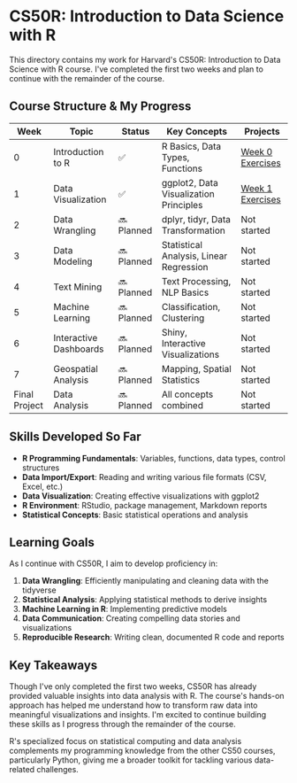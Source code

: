 # CS50R: Introduction to Data Science with R

This directory contains my work for Harvard's CS50R: Introduction to Data Science with R course. I've completed the first two weeks and plan to continue with the remainder of the course.

## Course Structure & My Progress

| Week | Topic | Status | Key Concepts | Projects |
|------|-------|--------|-------------|----------|
| 0 | Introduction to R | ✅ | R Basics, Data Types, Functions | [Week 0 Exercises](./Week0_Introduction) |
| 1 | Data Visualization | ✅ | ggplot2, Data Visualization Principles | [Week 1 Exercises](./Week1_DataVisualization) |
| 2 | Data Wrangling | 🔜 Planned | dplyr, tidyr, Data Transformation | Not started |
| 3 | Data Modeling | 🔜 Planned | Statistical Analysis, Linear Regression | Not started |
| 4 | Text Mining | 🔜 Planned | Text Processing, NLP Basics | Not started |
| 5 | Machine Learning | 🔜 Planned | Classification, Clustering | Not started |
| 6 | Interactive Dashboards | 🔜 Planned | Shiny, Interactive Visualizations | Not started |
| 7 | Geospatial Analysis | 🔜 Planned | Mapping, Spatial Statistics | Not started |
| Final Project | Data Analysis | 🔜 Planned | All concepts combined | Not started |

## Skills Developed So Far

- **R Programming Fundamentals**: Variables, functions, data types, control structures
- **Data Import/Export**: Reading and writing various file formats (CSV, Excel, etc.)
- **Data Visualization**: Creating effective visualizations with ggplot2
- **R Environment**: RStudio, package management, Markdown reports
- **Statistical Concepts**: Basic statistical operations and analysis

## Learning Goals

As I continue with CS50R, I aim to develop proficiency in:
1. **Data Wrangling**: Efficiently manipulating and cleaning data with the tidyverse
2. **Statistical Analysis**: Applying statistical methods to derive insights
3. **Machine Learning in R**: Implementing predictive models
4. **Data Communication**: Creating compelling data stories and visualizations
5. **Reproducible Research**: Writing clean, documented R code and reports

## Key Takeaways

Though I've only completed the first two weeks, CS50R has already provided valuable insights into data analysis with R. The course's hands-on approach has helped me understand how to transform raw data into meaningful visualizations and insights. I'm excited to continue building these skills as I progress through the remainder of the course.

R's specialized focus on statistical computing and data analysis complements my programming knowledge from the other CS50 courses, particularly Python, giving me a broader toolkit for tackling various data-related challenges.
